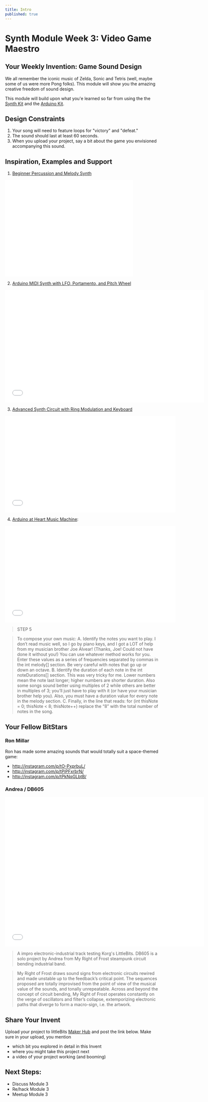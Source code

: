 ```yaml
---
title: Intro
published: true
---
```


# Synth Module Week 3: Video Game Maestro

## Your Weekly Invention: Game Sound Design
We all remember the iconic music of Zelda, Sonic and Tetris (well, maybe some of us were more Pong folks). This module will show you the amazing creative freedom of sound design. 

This module will build upon what you'e learned so far from using the 
the [Synth Kit](http://littlebits.cc/kits/synth-kit) and the [Arduino Kit](http://littlebits.cc/kits/arduino-coding-kit). 

## Design Constraints
1. Your song will need to feature loops for "victory" and "defeat."
2. The sound should last at least 60 seconds. 
3. When you upload your project, say a bit about the game you envisioned accompanying this sound.  

## Inspiration, Examples and Support

1. [Beginner Percussion and Melody Synth](http://www.instructables.com/id/Beginner-Percussion-and-Melody-Synth/)
<iframe width="420" height="315" src="//www.youtube.com/embed/VetxUft4gE4" frameborder="0" allowfullscreen></iframe>

2. [Arduino MIDI Synth with LFO, Portamento, and Pitch Wheel](http://littlebits.cc/projects/arduino-midi-synth-with-lfo-portamento-and-pitch-wheel)
<iframe width="653" height="367" src="//www.youtube.com/embed/7EXh6XY0Fgk" frameborder="0" allowfullscreen></iframe>

3. [Advanced Synth Circuit with Ring Modulation and Keyboard](http://littlebits.cc/projects/ring-modulation)

<iframe width="560" height="315" src="//www.youtube.com/embed/3yz6iNC-xrA" frameborder="0" allowfullscreen></iframe>

4. [Arduino at Heart Music Machine](http://littlebits.cc/projects/arduino-at-heart-music-machine):

<iframe width="560" height="315" src="//www.youtube.com/embed/Cg3JyWSR_dE" frameborder="0" allowfullscreen></iframe>

>STEP 5

>To compose your own music: 
A. Identify the notes you want to play. I don’t read music well, so I go by piano keys, and I got a LOT of help from my musician brother Joe Alvear! (Thanks, Joe! Could not have done it without you!) You can use whatever method works for you. Enter these values as a series of frequencies separated by commas in the int melody[] section. Be very careful with notes that go up or down an octave. 
B. Identify the duration of each note in the int noteDurations[] section. This was very tricky for me. Lower numbers mean the note last longer; higher numbers are shorter duration. Also some songs sound better using multiples of 2 while others are better in multiples of 3; you’ll just have to play with it (or have your musician brother help you). Also, you must have a duration value for every note in the melody section. 
C. Finally, in the line that reads: 
for (int thisNote = 0; thisNote < 8; thisNote++) 
replace the “8” with the total number of notes in the song.


## Your Fellow BitStars
### Ron Millar

Ron has made some amazing sounds that would totally suit a space-themed game:

- http://instagram.com/p/tO-PxprbuL/
- http://instagram.com/p/tPiPFxrbrN/
- http://instagram.com/p/tPkNqGLbtB/

### Andrea / DB605

<iframe width="653" height="489" src="//www.youtube.com/embed/zmQyJA3l3c8" frameborder="0" allowfullscreen></iframe>

>A impro electronic-industrial track testing Korg's LittleBits. DB605 is a solo project by Andrea from My Right of Frost steampunk circuit bending industrial band.

> My Right of Frost draws sound signs from electronic circuits rewired and made unstable up to the feedback’s critical point. The sequences proposed are totally improvised from the point of view of the musical value of the sounds, and tonally unrepeatable. Across and beyond the concept of circuit bending, My Right of Frost operates constantly on the verge of oscillators and filter’s collapse, extemporizing electronic paths that diverge to form a macro-sign, i.e. the artwork.

## Share Your Invent 
Upload your project to littleBits [Maker Hub](http://littlebits.cc/projects) and post the link below. Make sure in your upload, you mention
- which bit you explored in detail in this Invent
- where you might take this project next
- a video of your project working (and booming)

## Next Steps:
- Discuss Module 3
- Re/hack Module 3
- Meetup Module 3